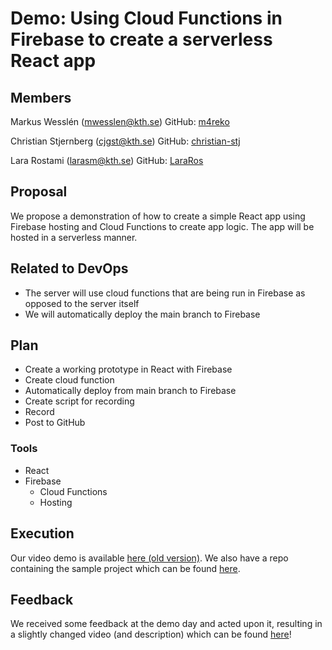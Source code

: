 # Demo: Using Cloud Functions in Firebase to create a serverless React app #

## Members ##
Markus Wesslén (mwesslen@kth.se) GitHub: [m4reko](https://github.com/m4reko)

Christian Stjernberg (cjgst@kth.se) GitHub: [christian-stj](https://github.com/christian-stj)

Lara Rostami (larasm@kth.se) GitHub: [LaraRos](https://github.com/LaraRos)

## Proposal ##
We propose a demonstration of how to create a simple React app using Firebase hosting and Cloud Functions to create app logic. The app will be hosted in a serverless manner.

## Related to DevOps ##
* The server will use cloud functions that are being run in Firebase as opposed to the server itself
* We will automatically deploy the main branch to Firebase

## Plan ##
* Create a working prototype in React with Firebase
* Create cloud function
* Automatically deploy from main branch to Firebase
* Create script for recording
* Record
* Post to GitHub

### Tools ###
- React
- Firebase
  - Cloud Functions
  - Hosting

## Execution ##
Our video demo is available [here (old version)](https://youtu.be/DdCsPe-yvXE). We also have a repo containing the sample project which can be found [here](https://github.com/m4reko/laras-app).

## Feedback ##
We received some feedback at the demo day and acted upon it, resulting in a slightly changed video (and description) which can be found [here](https://youtu.be/vOl4YGdWigM)!
